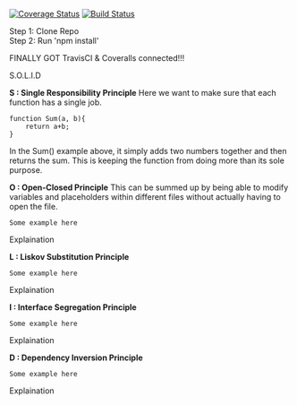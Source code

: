 [![Coverage Status](https://coveralls.io/repos/github/db488/IS219-Calculator/badge.svg)](https://coveralls.io/github/db488/IS219-Calculator)
[![Build Status](https://travis-ci.com/db488/IS219-Calculator.svg?branch=master)](https://travis-ci.com/db488/IS219-Calculator)

Step 1: Clone Repo\
Step 2: Run 'npm install'


FINALLY GOT TravisCI & Coveralls connected!!!

S.O.L.I.D

<b>S : Single Responsibility Principle</b>
Here we want to make sure that each function has a single job.  
```
function Sum(a, b){
    return a+b;
}
```
In the Sum() example above, it simply adds two numbers together and then returns the sum.  This is keeping the function from doing more than its sole purpose. 

<b>O : Open-Closed Principle</b>
This can be summed up by being able to modify variables and placeholders within different files without actually having to open the file.
```
Some example here
```
Explaination

<b>L : Liskov Substitution Principle</b>
```
Some example here
```
Explaination

<b>I : Interface Segregation Principle</b>
```
Some example here
```
Explaination

<b>D : Dependency Inversion Principle</b>
```
Some example here
```
Explaination

